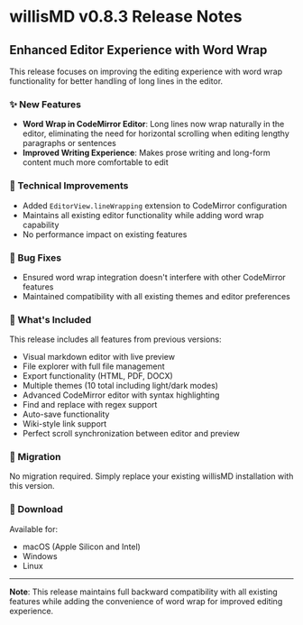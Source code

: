 # willisMD v0.8.3 Release Notes

## Enhanced Editor Experience with Word Wrap

This release focuses on improving the editing experience with word wrap functionality for better handling of long lines in the editor.

### ✨ New Features

- **Word Wrap in CodeMirror Editor**: Long lines now wrap naturally in the editor, eliminating the need for horizontal scrolling when editing lengthy paragraphs or sentences
- **Improved Writing Experience**: Makes prose writing and long-form content much more comfortable to edit

### 🔧 Technical Improvements

- Added `EditorView.lineWrapping` extension to CodeMirror configuration
- Maintains all existing editor functionality while adding word wrap capability
- No performance impact on existing features

### 🐛 Bug Fixes

- Ensured word wrap integration doesn't interfere with other CodeMirror features
- Maintained compatibility with all existing themes and editor preferences

### 📝 What's Included

This release includes all features from previous versions:
- Visual markdown editor with live preview
- File explorer with full file management
- Export functionality (HTML, PDF, DOCX)
- Multiple themes (10 total including light/dark modes)
- Advanced CodeMirror editor with syntax highlighting
- Find and replace with regex support
- Auto-save functionality
- Wiki-style link support
- Perfect scroll synchronization between editor and preview

### 🔄 Migration

No migration required. Simply replace your existing willisMD installation with this version.

### 📁 Download

Available for:
- macOS (Apple Silicon and Intel)
- Windows 
- Linux

---

**Note**: This release maintains full backward compatibility with all existing features while adding the convenience of word wrap for improved editing experience.